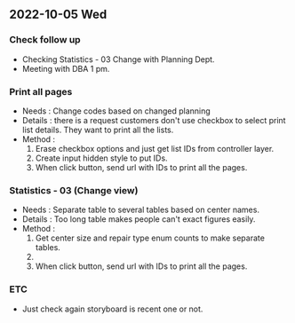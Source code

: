 ## 2022-10-05 Wed

### Check follow up
+ Checking Statistics - 03 Change with Planning Dept.
+ Meeting with DBA 1 pm.

### Print all pages
+ Needs : Change codes based on changed planning
+ Details : there is a request customers don't use checkbox to select print list details. They want to print all the lists.
+ Method :
  1. Erase checkbox options and just get list IDs from controller layer.
  2. Create input hidden style to put IDs.
  3. When click button, send url with IDs to print all the pages.

### Statistics - 03 (Change view)
+ Needs : Separate table to several tables based on center names.
+ Details : Too long table makes people can't exact figures easily.
+ Method :
    1. Get center size and repair type enum counts to make separate tables.
    2. 
    3. When click button, send url with IDs to print all the pages.

### ETC
+ Just check again storyboard is recent one or not.